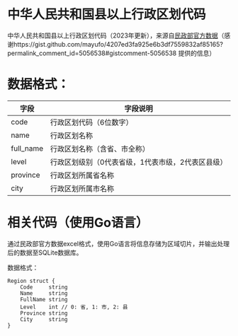 # 中华人民共和国县以上行政区划代码  

中华人民共和国县以上行政区划代码（2023年更新），来源自[民政部官方数据](https://www.mca.gov.cn/mzsj/xzqh/2023/202301xzqh.html)（感谢https://gist.github.com/mayufo/4207ed3fa925e6b3df7559832af85165?permalink_comment_id=5056538#gistcomment-5056538 提供的信息）

# 数据格式：

|字段|字段说明|
| -----------| ---------------------------------------------------|
|code|行政区划代码（6位数字）|
|name|行政区划名称|
|full_name|行政区划名称（含省、市全称）|
|level|行政区划级别（0代表省级，1代表市级，2代表区县级）|
|province|行政区划所属省名称|
|city|行政区划所属市名称|

# 相关代码（使用Go语言）

通过民政部官方数据excel格式，使用Go语言将信息存储为区域切片，并输出处理后的数据至SQLite数据库。

数据格式：

```undefined
Region struct {
	Code     string
	Name     string
	FullName string
	Level    int // 0: 省, 1: 市, 2: 县
	Province string
	City     string
}
```

‍
